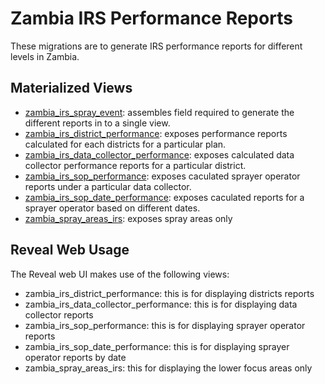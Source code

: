 # Zambia IRS Performance Reports

These migrations are to generate IRS performance reports for different levels in Zambia.

## Materialized Views

- [zambia_irs_spray_event](deploy/zambia_irs_spray_event.psql): assembles field required to generate the different reports in to a single view.
- [zambia_irs_district_performance](deploy/zambia_irs_district_performance.psql): exposes performance reports calculated for each districts for a particular plan.
- [zambia_irs_data_collector_performance](deploy/zambia_irs_data_collector_performance.psql): exposes calculated data collector performance reports for a particular district.
- [zambia_irs_sop_performance](deploy/zambia_irs_sop_performance.psql): exposes caculated sprayer operator reports under a particular data collector.
- [zambia_irs_sop_date_performance](deploy/zambia_irs_sop_date_performance.psql): exposes caculated reports for a sprayer operator based on different dates.
- [zambia_spray_areas_irs](deploy/zambia_irs_mop_up.psql#L151-L164): exposes spray areas only

## Reveal Web Usage

The Reveal web UI makes use of the following views:

- zambia_irs_district_performance: this is for displaying districts reports
- zambia_irs_data_collector_performance: this is for displaying data collector reports
- zambia_irs_sop_performance: this is for displaying sprayer operator reports
- zambia_irs_sop_date_performance: this is for displaying sprayer operator reports by date
- zambia_spray_areas_irs: this for displaying the lower focus areas only
